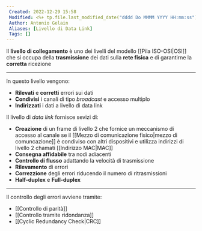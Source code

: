 ```yaml
---
 Created: 2022-12-29 15:58
 Modified: <%+ tp.file.last_modified_date("dddd Do MMMM YYYY HH:mm:ss") %>
 Author: Antonio Gelain
 Aliases: [Livello di Data Link]
 Tags: []
---
```


Il **livello di collegamento** è uno dei livelli del modello [[Pila ISO-OSI|OSI]] che si occupa della **trasmissione** dei dati sulla **rete fisica** e di garantirne la **corretta** ricezione

---

In questo livello vengono:
- **Rilevati** e **corretti** errori sui dati
- **Condivisi** i canali di tipo *broadcast* e accesso multiplo
- **Indirizzati** i dati a livello di data link

Il livello di *data link* fornisce sevizi di:
- **Creazione** di un frame di livello 2 che fornice un meccanismo di accesso al canale se il [[Mezzo di comunicazione fisico|mezzo di comuncazione]] è condiviso con altri dispositivi e utilizza indirizzi di livello 2 chamati [[Indirizzo MAC|MAC]]
- **Consegna affidabile** tra nodi adiacenti
- **Controllo di flusso** adattando la velocità di trasmissione
- **Rilevamento** di errori
- **Correzzione** degli errori riducendo il numero di ritrasmissioni
- **Half-duplex** e **Full-duplex**

---

Il controllo degli errori avviene tramite:
- [[Controllo di parità]]
- [[Controllo tramite ridondanza]]
- [[Cyclic Redundancy Check|CRC]]
